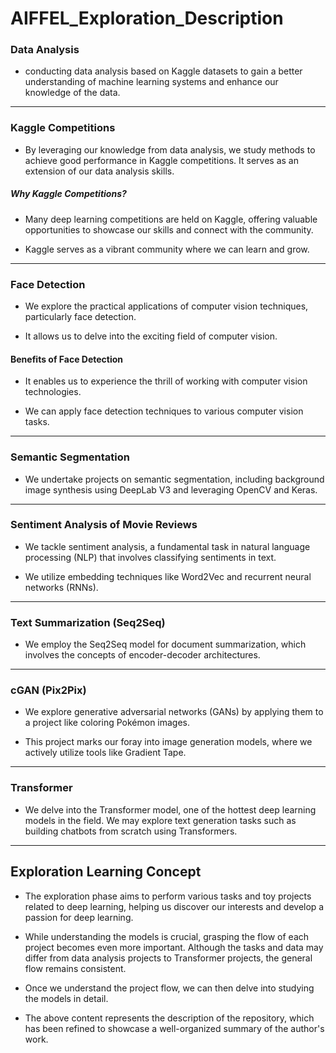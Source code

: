 # AIFFEL_Exploration_Description

### Data Analysis

* conducting data analysis based on Kaggle datasets to gain a better understanding of machine learning systems and enhance our knowledge of the data.

* * *

### Kaggle Competitions

* By leveraging our knowledge from data analysis, we study methods to achieve good performance in Kaggle competitions. It serves as an extension of our data analysis skills.

##### Why Kaggle Competitions?

* Many deep learning competitions are held on Kaggle, offering valuable opportunities to showcase our skills and connect with the community.
  
* Kaggle serves as a vibrant community where we can learn and grow.

* * *

### Face Detection

* We explore the practical applications of computer vision techniques, particularly face detection.
  
* It allows us to delve into the exciting field of computer vision.

#### Benefits of Face Detection

* It enables us to experience the thrill of working with computer vision technologies.
  
* We can apply face detection techniques to various computer vision tasks.

* * *

### Semantic Segmentation

* We undertake projects on semantic segmentation, including background image synthesis using DeepLab V3 and leveraging OpenCV and Keras.

* * *

### Sentiment Analysis of Movie Reviews

* We tackle sentiment analysis, a fundamental task in natural language processing (NLP) that involves classifying sentiments in text.

* We utilize embedding techniques like Word2Vec and recurrent neural networks (RNNs).

* * *

### Text Summarization (Seq2Seq)

* We employ the Seq2Seq model for document summarization, which involves the concepts of encoder-decoder architectures.

* * *

### cGAN (Pix2Pix)

* We explore generative adversarial networks (GANs) by applying them to a project like coloring Pokémon images.

* This project marks our foray into image generation models, where we actively utilize tools like Gradient Tape.

* * *

### Transformer

* We delve into the Transformer model, one of the hottest deep learning models in the field. We may explore text generation tasks such as building chatbots from scratch using Transformers.

* * *

## Exploration Learning Concept

* The exploration phase aims to perform various tasks and toy projects related to deep learning, helping us discover our interests and develop a passion for deep learning.

* While understanding the models is crucial, grasping the flow of each project becomes even more important. Although the tasks and data may differ from data analysis projects to Transformer projects, the general flow remains consistent.

* Once we understand the project flow, we can then delve into studying the models in detail.

* The above content represents the description of the repository, which has been refined to showcase a well-organized summary of the author's work.
